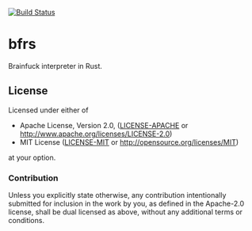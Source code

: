 [![Build Status](https://travis-ci.org/stefan-k/bfrs.svg?branch=master)](https://travis-ci.org/stefan-k/bfrs)

# bfrs

Brainfuck interpreter in Rust.

## License

Licensed under either of

  * Apache License, Version 2.0, ([LICENSE-APACHE](LICENSE-APACHE) or http://www.apache.org/licenses/LICENSE-2.0)
  * MIT License ([LICENSE-MIT](LICENSE-MIT) or http://opensource.org/licenses/MIT)

at your option.

### Contribution

Unless you explicitly state otherwise, any contribution intentionally submitted for inclusion in the work by you, as defined in the Apache-2.0 license, shall be dual licensed as above, without any additional terms or conditions.
